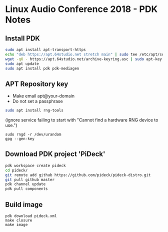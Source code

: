 # Linux Audio Conference 2018 - PDK Notes

## Install PDK

```bash
sudo apt install apt-transport-https
echo "deb https://apt.64studio.net stretch main" | sudo tee /etc/apt/sources.list.d/64studio.list
wget -qO - https://apt.64studio.net/archive-keyring.asc | sudo apt-key add -
sudo apt update
sudo apt install pdk pdk-mediagen
```

## APT Repository key

- Make email apt@your-domain
- Do not set a passphrase

```bash
sudo apt install rng-tools
```
(ignore service failing to start with "Cannot find a hardware RNG device to use.")
```
sudo rngd -r /dev/urandom
gpg --gen-key
```

## Download PDK project 'PiDeck'

```bash
pdk workspace create pideck
cd pideck/
git remote add github https://github.com/pideck/pideck-distro.git
git pull github master
pdk channel update
pdk pull components
```

## Build image

```
pdk download pideck.xml
make closure
make image
```
